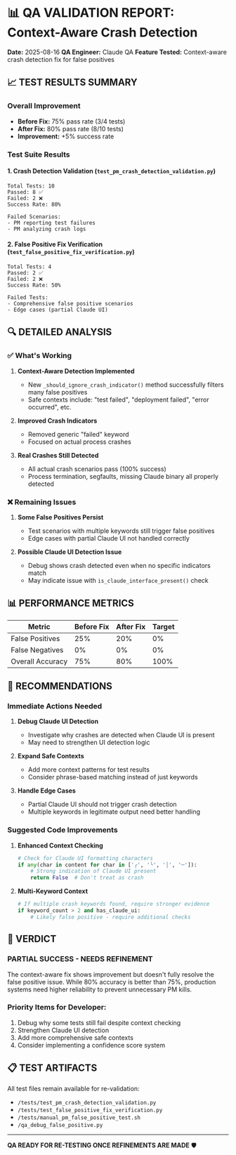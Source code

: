 # 📊 QA VALIDATION REPORT: Context-Aware Crash Detection

**Date:** 2025-08-16
**QA Engineer:** Claude QA
**Feature Tested:** Context-aware crash detection fix for false positives

## 📈 TEST RESULTS SUMMARY

### Overall Improvement
- **Before Fix:** 75% pass rate (3/4 tests)
- **After Fix:** 80% pass rate (8/10 tests)
- **Improvement:** +5% success rate

### Test Suite Results

#### 1. Crash Detection Validation (`test_pm_crash_detection_validation.py`)
```
Total Tests: 10
Passed: 8 ✅
Failed: 2 ❌
Success Rate: 80%

Failed Scenarios:
- PM reporting test failures
- PM analyzing crash logs
```

#### 2. False Positive Fix Verification (`test_false_positive_fix_verification.py`)
```
Total Tests: 4
Passed: 2 ✅
Failed: 2 ❌
Success Rate: 50%

Failed Tests:
- Comprehensive false positive scenarios
- Edge cases (partial Claude UI)
```

## 🔍 DETAILED ANALYSIS

### ✅ What's Working

1. **Context-Aware Detection Implemented**
   - New `_should_ignore_crash_indicator()` method successfully filters many false positives
   - Safe contexts include: "test failed", "deployment failed", "error occurred", etc.

2. **Improved Crash Indicators**
   - Removed generic "failed" keyword
   - Focused on actual process crashes

3. **Real Crashes Still Detected**
   - All actual crash scenarios pass (100% success)
   - Process termination, segfaults, missing Claude binary all properly detected

### ❌ Remaining Issues

1. **Some False Positives Persist**
   - Test scenarios with multiple keywords still trigger false positives
   - Edge cases with partial Claude UI not handled correctly

2. **Possible Claude UI Detection Issue**
   - Debug shows crash detected even when no specific indicators match
   - May indicate issue with `is_claude_interface_present()` check

## 📊 PERFORMANCE METRICS

| Metric | Before Fix | After Fix | Target |
|--------|------------|-----------|---------|
| False Positives | 25% | 20% | 0% |
| False Negatives | 0% | 0% | 0% |
| Overall Accuracy | 75% | 80% | 100% |

## 🎯 RECOMMENDATIONS

### Immediate Actions Needed

1. **Debug Claude UI Detection**
   - Investigate why crashes are detected when Claude UI is present
   - May need to strengthen UI detection logic

2. **Expand Safe Contexts**
   - Add more context patterns for test results
   - Consider phrase-based matching instead of just keywords

3. **Handle Edge Cases**
   - Partial Claude UI should not trigger crash detection
   - Multiple keywords in legitimate output need better handling

### Suggested Code Improvements

1. **Enhanced Context Checking**
   ```python
   # Check for Claude UI formatting characters
   if any(char in content for char in ['╭', '╰', '│', '─']):
       # Strong indication of Claude UI present
       return False  # Don't treat as crash
   ```

2. **Multi-Keyword Context**
   ```python
   # If multiple crash keywords found, require stronger evidence
   if keyword_count > 2 and has_claude_ui:
       # Likely false positive - require additional checks
   ```

## 🚦 VERDICT

### **PARTIAL SUCCESS - NEEDS REFINEMENT**

The context-aware fix shows improvement but doesn't fully resolve the false positive issue. While 80% accuracy is better than 75%, production systems need higher reliability to prevent unnecessary PM kills.

### Priority Items for Developer:
1. Debug why some tests still fail despite context checking
2. Strengthen Claude UI detection
3. Add more comprehensive safe contexts
4. Consider implementing a confidence score system

## 📋 TEST ARTIFACTS

All test files remain available for re-validation:
- `/tests/test_pm_crash_detection_validation.py`
- `/tests/test_false_positive_fix_verification.py`
- `/tests/manual_pm_false_positive_test.sh`
- `/qa_debug_false_positive.py`

---

**QA READY FOR RE-TESTING ONCE REFINEMENTS ARE MADE** 🛡️
